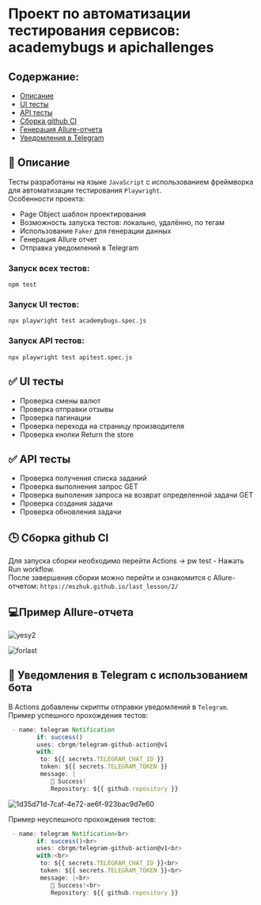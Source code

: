 # Проект по автоматизации тестирования сервисов: academybugs и apichallenges
## Содержание:
+ [Описание](#Описание)
+ [UI тесты](#UI-тесты)
+ [API тесты](#API-тесты)
+ [Сборка github CI](#Сборка-github-CI)
+ [Генерация Allure-отчета](#Пример-Allure-отчета)
+ [Уведомления в Telegram](#Уведомления-в-Telegram-с-использованием-бота)
## 📒 Описание
Тесты разработаны на языке `JavaScript` с использованием фреймворка для автоматизации тестирования `Playwright`. <br>
Особенности проекта:
+ Page Object шаблон проектирования
+ Возможность запуска тестов: локально, удалённо, по тегам
+ Использование `Faker` для генерации данных
+ Генерация Allure отчет
+ Отправка уведомлений в Telegram
### Запуск всех тестов:
`npm test`
### Запуск UI тестов:
`npx playwright test academybugs.spec.js`
### Запуск API тестов:
`npx playwright test apitest.spec.js`
##  ✅ UI тесты
+ Проверка смены валют
+ Проверка отправки отзывы
+ Проверка пагинации
+ Проверка перехода на страницу производителя
+ Проверка кнопки Return the store
##  ✅ API тесты
+ Проверка получения списка заданий
+ Проверка выполнения запрос GET
+ Проверка выполения запроса на возврат определенной задачи GET
+ Проверка создания задачи
+ Проверка обновления задачи
## 🕒 Сборка github CI
Для запуска сборки необходимо перейти Actions -> pw test - Нажать Run workflow. <br>
После завершения сборки можно перейти и ознакомится с Allure-отчетом:
`https://mszhuk.github.io/last_lesson/2/`
## 💻Пример Allure-отчета
![yesy2](https://github.com/user-attachments/assets/86d6a313-453d-4f12-903f-0d4be28e4cee)

![forlast](https://github.com/user-attachments/assets/173f237e-6560-4fbc-95e0-cea0aedfd4cd)

## 📩 Уведомления в Telegram с использованием бота
В Actions добавлены скрипты отправки уведомлений в `Telegram`.<br>
Пример успешного прохождения тестов:<br>
```javascript
 - name: telegram Notification
        if: success()
        uses: cbrgm/telegram-github-action@v1
        with:
         to: ${{ secrets.TELEGRAM_CHAT_ID }}
         token: ${{ secrets.TELEGRAM_TOKEN }}
         message: |
            🚀 Success!
            Repository: ${{ github.repository }}
```
![1d35d71d-7caf-4e72-ae6f-923bac9d7e60](https://github.com/user-attachments/assets/bdaa3d8c-0430-4542-bfe1-8d931210f9db)

Пример неуспешного прохождения тестов:<br>
```javascript
 - name: telegram Notification<br>
        if: success()<br>
        uses: cbrgm/telegram-github-action@v1<br>
        with:<br>
         to: ${{ secrets.TELEGRAM_CHAT_ID }}<br>
         token: ${{ secrets.TELEGRAM_TOKEN }}<br>
         message: |<br>
            🚀 Success!<br>
            Repository: ${{ github.repository }}
```

